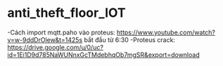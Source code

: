 # anti_theft_floor_IOT
-Cách import mqtt.paho vào proteus:
https://www.youtube.com/watch?v=w-9ddDrOlew&t=1425s bắt đầu từ 6:30
-Proteus crack:
https://drive.google.com/u/0/uc?id=1Ei1D9d785NaWUNnxGcTMdebhqOb7mgSR&export=download
